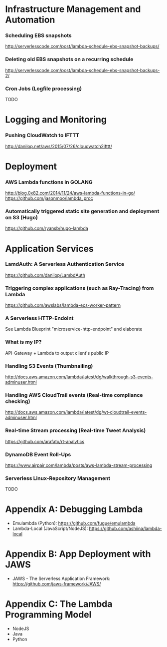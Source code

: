 # Infrastructure Management and Automation
### Scheduling EBS snapshots
http://serverlesscode.com/post/lambda-schedule-ebs-snapshot-backups/
### Deleting old EBS snapshots on a recurring schedule
http://serverlesscode.com/post/lambda-schedule-ebs-snapshot-backups-2/
### Cron Jobs (Logfile processing)
TODO

# Logging and Monitoring
### Pushing CloudWatch to IFTTT
http://danilop.net/aws/2015/07/26/cloudwatch2ifttt/

# Deployment
### AWS Lambda functions in GOLANG
http://blog.0x82.com/2014/11/24/aws-lambda-functions-in-go/
https://github.com/jasonmoo/lambda_proc
### Automatically triggered static site generation and deployment on S3 (Hugo)
https://github.com/ryansb/hugo-lambda

# Application Services
### LamdAuth: A Serverless Authentication Service
https://github.com/danilop/LambdAuth
### Triggering complex applications (such as Ray-Tracing) from Lambda
https://github.com/awslabs/lambda-ecs-worker-pattern
### A Serverless HTTP-Endoint
See Lambda Blueprint "microservice-http-endpoint" and elaborate
### What is my IP?
API-Gateway + Lambda to output client's public IP
### Handling S3 Events (Thumbnailing)
http://docs.aws.amazon.com/lambda/latest/dg/walkthrough-s3-events-adminuser.html
### Handling AWS CloudTrail events (Real-time compliance checking)
http://docs.aws.amazon.com/lambda/latest/dg/wt-cloudtrail-events-adminuser.html
### Real-time Stream processing (Real-time Tweet Analysis)
https://github.com/arafato/rt-analytics
### DynamoDB Event Roll-Ups
https://www.airpair.com/lambda/posts/aws-lambda-stream-processing
### Serverless Linux-Repository Management
TODO

# Appendix A: Debugging Lambda
- Emulambda (Python): https://github.com/fugue/emulambda
- Lambda-Local (JavaScript/NodeJS): https://github.com/ashiina/lambda-local

# Appendix B: App Deployment with JAWS
- JAWS - The Serverless Application Framework: https://github.com/jaws-framework/JAWS/

# Appendix C: The Lambda Programming Model
- NodeJS
- Java
- Python
